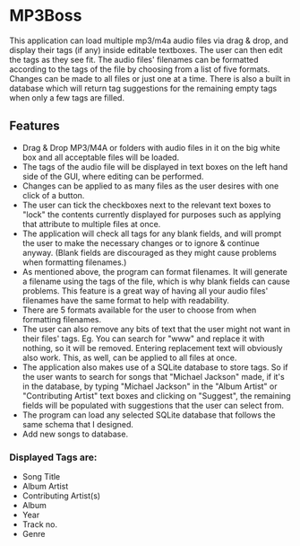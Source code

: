 # MP3Boss
This application can load multiple mp3/m4a audio files via drag & drop, and display their tags (if any) inside editable textboxes. The user can then edit the tags as they see fit. 
The audio files' filenames can be formatted according to the tags of the file by choosing from a list of five formats. 
Changes can be made to all files or just one at a time. There is also a built in database which will return tag suggestions for the remaining empty tags when only a few tags are filled.

## Features
* Drag & Drop MP3/M4A or folders with audio files in it on the big white box and all acceptable files will be loaded.
* The tags of the audio file will be displayed in text boxes on the left hand side of the GUI, where editing can be performed.
* Changes can be applied to as many files as the user desires with one click of a button.
* The user can tick the checkboxes next to the relevant text boxes to "lock" the contents currently displayed for purposes such as applying that attribute to multiple files at once.
* The application will check all tags for any blank fields, and will prompt the user to make the necessary changes or to ignore & continue anyway. (Blank fields are discouraged as they might cause problems when formatting filenames.)
* As mentioned above, the program can format filenames. It will generate a filename using the tags of the file, which is why blank fields can cause problems. This feature is a great way of having all your audio files' filenames have the same format to help with readability.
* There are 5 formats available for the user to choose from when formatting filenames.
* The user can also remove any bits of text that the user might not want in their files' tags. Eg. You can search for "www" and replace it with nothing, so it will be removed. Entering replacement text will obviously also work. This, as well, can be applied to all files at once.
* The application also makes use of a SQLite database to store tags. So if the user wants to search for songs that "Michael Jackson" made, if it's in the database, by typing "Michael Jackson" in the "Album Artist" or "Contributing Artist" text boxes and clicking on "Suggest", the remaining fields will be populated with suggestions that the user can select from.
* The program can load any selected SQLite database that follows the same schema that I designed.
* Add new songs to database.

### Displayed Tags are:
* Song Title
* Album Artist
* Contributing Artist(s)
* Album
* Year
* Track no.
* Genre